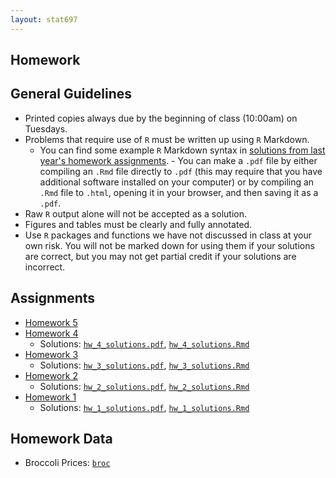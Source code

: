 ```yaml
---
layout: stat697
---
```

  
Homework
-------

## General Guidelines
* Printed copies always due by the beginning of class (10:00am) on Tuesdays.
* Problems that require use of `R` must be written up using `R` Markdown. 
    - You can find some example `R` Markdown syntax in [solutions from last year's homework assignments](https://github.com/maryclare/atsa/homework).     - You can make a `.pdf` file by either compiling an `.Rmd` file directly to `.pdf` (this may require that you have additional software installed on your computer) or by compiling an `.Rmd` file to `.html`, opening it in your browser, and then saving it as a `.pdf`.
* Raw `R` output alone will not be accepted as a solution.
* Figures and tables must be clearly and fully annotated.
* Use `R` packages and functions we have not discussed in class at your own risk. You will not be marked down for using them if your solutions are correct, but you may not get partial credit if your solutions are incorrect.



## Assignments
* [Homework 5](https://maryclare.github.io/stat697/content/homework/hw_5.pdf)
* [Homework 4](https://maryclare.github.io/stat697/content/homework/hw_4.pdf)
  - Solutions: [`hw_4_solutions.pdf`](https://maryclare.github.io/stat697/content/homework/hw_4_solutions.pdf), [`hw_4_solutions.Rmd`](https://maryclare.github.io/stat697/content/homework/hw_4_solutions.Rmd)
* [Homework 3](https://maryclare.github.io/stat697/content/homework/hw_3.pdf)
  - Solutions: [`hw_3_solutions.pdf`](https://maryclare.github.io/stat697/content/homework/hw_3_solutions.pdf), [`hw_3_solutions.Rmd`](https://maryclare.github.io/stat697/content/homework/hw_3_solutions.Rmd)
* [Homework 2](https://maryclare.github.io/stat697/content/homework/hw_2.pdf)
  - Solutions: [`hw_2_solutions.pdf`](https://maryclare.github.io/stat697/content/homework/hw_2_solutions.pdf), [`hw_2_solutions.Rmd`](https://maryclare.github.io/stat697/content/homework/hw_2_solutions.Rmd)
* [Homework 1](https://maryclare.github.io/stat697/content/homework/hw_1.pdf)
  - Solutions: [`hw_1_solutions.pdf`](https://maryclare.github.io/stat697/content/homework/hw_1_solutions.pdf), [`hw_1_solutions.Rmd`](https://maryclare.github.io/stat697/content/homework/hw_1_solutions.Rmd)


## Homework Data
* Broccoli Prices: [`broc`](https://maryclare.github.io/stat697/content/data/broc.RData)


    